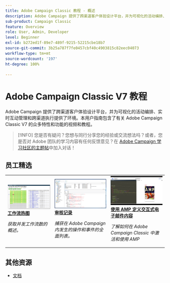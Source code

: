 ```yaml
---
title: Adobe Campaign Classic 教程 - 概述
description: Adobe Campaign 提供了跨渠道客户体验设计平台，并为可视化的活动编排、实时互动管理和跨渠道执行提供了环境。本用户指南包含了有关 Adobe Campaign Standard 的众多特性和功能的视频和教程。
sub-product: Campaign Classic
feature: Overview
role: User, Admin, Developer
level: Beginner
exl-id: b272ed1f-89e7-489f-9215-52215cbe18b7
source-git-commit: 3b25a787f7fe0457cbf40c4903815c82eec04073
workflow-type: tm+mt
source-wordcount: '197'
ht-degree: 100%

---
```


# Adobe Campaign Classic V7 教程

Adobe Campaign 提供了跨渠道客户体验设计平台，并为可视化的活动编排、实时互动管理和跨渠道执行提供了环境。本用户指南包含了有关 Adobe Campaign Classic V7 的众多特性和功能的视频和教程。

>[!INFO]
> 您是否有疑问？您想与同行分享您的经验或交流想法吗？或者，您是否对 Adobe 团队的学习内容有任何反馈意见？在 [Adobe Campaign 学习社区的主题帖](https://experienceleaguecommunities.adobe.com:443/t5/adobe-campaign-classic/join-the-discussion-on-adobe-campaign-learning/td-p/419096)中加入对话！

<div id="recs-overview-body-1"></div>
<div id="recs-overview-body-2"></div>
<div id="recs-overview-body-3"></div>
<div id="recs-overview-body-4"></div>
<div id="recs-overview-body-5"></div>
<div id="recs-overview-body-6"></div>

<div id="staff-picks-section">

## 员工精选

<table>
<tr>
  <td>
    <a href="./monitoring-campaign-classic/workflow-heatmap.md">
      <img alt="工作流热图（视频）" src="./assets/workflow-heatmap.png"/>
    </a>
    <div>
      <a href="./monitoring-campaign-classic/workflow-heatmap.md">
    <strong>工作流热图</strong>
    </a>
    </div>
    <p>
    <em>获取并发工作流数的概述。</em>
    <p>
  </td>
   <td>
    <a href="./monitoring-campaign-classic/audit-trail.md">
      <img alt="审核记录（视频）" src="./assets/acc-audit-trail-thumb.png" />
    </a>
    <div>
      <a href="./monitoring-campaign-classic/audit-trail.md">
    <strong>审核记录</strong>
    </a>
    </div> 
    <p>
    <em>捕获在 Adobe Campaign 内发生的操作和事件的全面列表。</em>
    <p>
  </td>
  <td>
    <a href="./sending-messages/email-channel/defining-interactive-email-content-with-amp.md">
      <img alt="使用 AMP 定义交互式电子邮件内容（视频）" src="./assets/29940.png" />
    </a>
    <div>
      <a href="./sending-messages/email-channel/defining-interactive-email-content-with-amp.md">
    <strong>使用 AMP 定义交互式电子邮件内容</strong>
    </a>
    </div>
    <p>
    <em>了解如何在 Adobe Campaign Classic 中激活和使用 AMP </em>
    <p>
  </td>
</tr>
</table>

</div>

## 其他资源

* [文档](https://experienceleague.adobe.com/docs/campaign-classic/using/getting-started/starting-with-adobe-campaign/about-adobe-campaign-classic.html?lang=zh-Hans)
